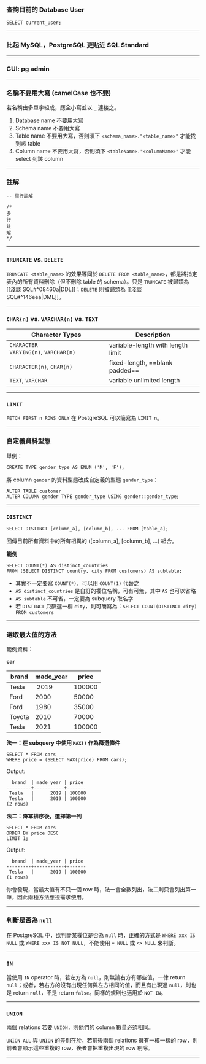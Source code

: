### 查詢目前的 Database User

```PostgreSQL
SELECT current_user;
```

---

### 比起 MySQL，PostgreSQL 更貼近 SQL Standard

---

### GUI: pg admin

---

### 名稱不要用大寫 (camelCase 也不要)

若名稱由多單字組成，應全小寫並以 `_` 連接之。

1. Database name 不要用大寫
2. Schema name 不要用大寫
3. Table name 不要用大寫，否則須下 `<schema_name>."<table_name>"` 才能找到該 table
4. Column name 不要用大寫，否則須下 `<tableName>."<columnName>"` 才能 select 到該 column

---

### 註解

```PostgreSQL
-- 單行註解

/*
多
行
註
解
*/
```

---

### `TRUNCATE` vs. `DELETE`

`TRUNCATE <table_name>` 的效果等同於 `DELETE FROM <table_name>`，都是將指定表內的所有資料刪除（但不刪除 table 的 schema）。只是 `TRUNCATE` 被歸類為 [[淺談 SQL#^08460a|DDL]]；`DELETE` 則被歸類為 [[淺談 SQL#^146eea|DML]]。

---

### `CHAR(n)` vs. `VARCHAR(n)` vs. `TEXT`

| **Character Types** | **Description** |
|----|----|
| `CHARACTER VARYING(n)`, `VARCHAR(n)` | variable-length with length limit |
| `CHARACTER(n)`, `CHAR(n)` | fixed-length, ==blank padded== |
| `TEXT`, `VARCHAR` | variable unlimited length |

---

### `LIMIT`

`FETCH FIRST n ROWS ONLY` 在 PostgreSQL 可以簡寫為 `LIMIT n`。

---

### 自定義資料型態

舉例：

```PostgreSQL
CREATE TYPE gender_type AS ENUM ('M', 'F');
```

將 column `gender` 的資料型態改成自定義的型態 `gender_type`：

```PostgreSQL
ALTER TABLE customer
ALTER COLUMN gender TYPE gender_type USING gender::gender_type;
```

---

### `DISTINCT`

```PostgreSQL
SELECT DISTINCT [column_a], [column_b], ... FROM [table_a];
```

回傳目前所有資料中的所有相異的 ([column_a], [column_b], ...) 組合。

**範例**

```PostgreSQL
SELECT COUNT(*) AS distinct_countries
FROM (SELECT DISTINCT country, city FROM customers) AS subtable;
```

- 其實不一定要寫 `COUNT(*)`，可以用 `COUNT(1)` 代替之
- `AS distinct_countries` 是自訂的欄位名稱，可有可無，其中 `AS` 也可以省略
- `AS subtable` 不可省，一定要為 subquery 取名字
- 若 `DISTINCT` 只篩選一欄 `city`，則可簡寫為：`SELECT COUNT(DISTINCT city) FROM customers`

---

### 選取最大值的方法

範例資料：

**car**

| brand | made_year | price |
| ---- | ---- | ---- |
| Tesla | 2019 | 100000 |
| Ford | 2000 | 50000 |
| Ford | 1980 | 35000 |
| Toyota | 2010 | 70000 |
| Tesla | 2021 | 100000 |

**法一：在 subquery 中使用 `MAX()` 作為篩選條件**

```PostgreSQL
SELECT * FROM cars
WHERE price = (SELECT MAX(price) FROM cars);
```

Output:

```plaintext
  brand  | made_year | price
---------+-----------+-------
 Tesla   |      2019 | 100000
 Tesla   |      2019 | 100000
(2 rows)
```

**法二：降冪排序後，選擇第一列**

```PostgreSQL
SELECT * FROM cars
ORDER BY price DESC
LIMIT 1;
```

Output:

```plaintext
  brand  | made_year | price
---------+-----------+-------
 Tesla   |      2019 | 100000
(1 rows)
```

你會發現，當最大值有不只一個 row 時，法一會全數列出，法二則只會列出第一筆，因此兩種方法應視需求使用。

---

### 判斷是否為 `null`

在 PostgreSQL 中，欲判斷某欄位是否為 `null` 時，正確的方式是 `WHERE xxx IS NULL` 或 `WHERE xxx IS NOT NULL`，不能使用 `= NULL` 或 `<> NULL` 來判斷。

---

### `IN`

當使用 `IN` operator 時，若左方為 `null`，則無論右方有哪些值，一律 return `null`；或者，若右方的沒有出現任何與左方相同的值，而且有出現過 `null`，則也是 return `null`，不是 return `false`。同樣的規則也適用於 `NOT IN`。

---

### `UNION`

兩個 relations 若要 `UNION`，則他們的 column 數量必須相同。

`UNION ALL` 與 `UNION` 的差別在於，若前後兩個 relations 擁有一模一樣的 row，則前者會顯示這些重複的 row，後者會把重複出現的 row 剔除。

---
